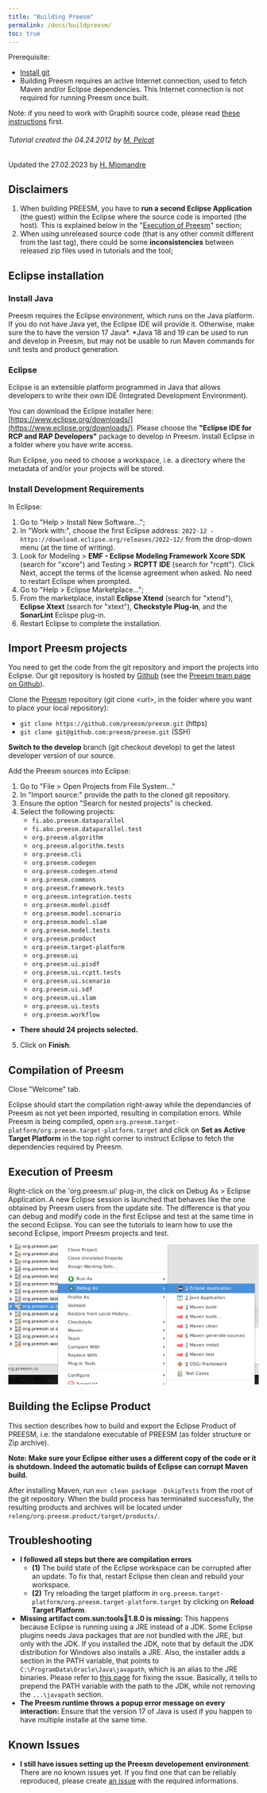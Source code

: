 ```yaml
---
title: "Building Preesm"
permalink: /docs/buildpreesm/
toc: true
---
```


Prerequisite: 
*  [Install git](/docs/gitsetup)
*  Building Preesm requires an active Internet connection, used to fetch Maven and/or Eclipse dependencies. This Internet connection is not required for running Preesm once built.

Note: if you need to work with Graphiti source code, please read [these instructions](/docs/buildfromgraphiti/) first.

###### Tutorial created the 04.24.2012 by [M. Pelcat](mailto:mpelcat@insa-rennes.fr)  
Updated the 27.02.2023 by [H. Miomandre](mailto:hugo.miomandre@insa-rennes.fr)

## Disclaimers

1.  When building PREESM, you have to **run a second Eclipse Application** (the guest) within the Eclipse where the source code is imported (the host). This is explained below in  the "[Execution of Preesm](#execution-of-preesm)" section;
2.  When using unreleased source code (that is any other commit different from the last tag), there could be some **inconsistencies** between released zip files used in tutorials and the tool;


## Eclipse installation

### Install Java  

Preesm requires the Eclipse environment, which runs on the Java platform. If you do not have Java yet, the Eclipse IDE will provide it. Otherwise, make sure the to have the version 17 Java*.
*Java 18 and 19 can be used to run and develop in Preesm, but may not be usable to run Maven commands for unit tests and product generation.

### Eclipse

Eclipse is an extensible platform programmed in Java that allows developers to write their own IDE (Integrated Development Environment).

You can download the Eclipse installer here: [https://www.eclipse.org/downloads/](https://www.eclipse.org/downloads/). Please choose the **"Eclipse IDE for RCP and RAP Developers"** package to develop in Preesm. Install Eclipse in a folder where you have write access.

Run Eclipse, you need to choose a workspace, i.e. a directory where the metadata of and/or your projects will be stored.

### Install Development Requirements

In Eclipse:

1.  Go to "Help > Install New Software...";
2.  In "Work with:", choose the first Eclipse address: ```2022-12 - https://download.eclipse.org/releases/2022-12/``` from the drop-down menu (at the time of writing).
3.  Look for Modeling > **EMF - Eclipse Modeling Framework Xcore SDK** (search for "xcore") and Testing > **RCPTT IDE** (search for "rcptt").
Click Next, accept the terms of the license agreement when asked.
No need to restart Eclispe when prompted.
4.  Go to "Help > Eclipse Marketplace...";
5.  From the marketplace, install **Eclipse Xtend** (search for "xtend"), **Eclipse Xtext** (search for "xtext"), **Checkstyle Plug-in**, and the **SonarLint** Eclispe plug-in.
6.  Restart Eclipse to complete the installation.

## Import Preesm projects

You need to get the code from the git repository and import the projects into Eclipse. Our git repository is hosted by [Github](https://github.com/) (see the [Preesm team page on Github](https://github.com/preesm/)).

Clone the [Preesm](https://github.com/preesm/preesm) repository (git clone \<url\>, in the folder where you want to place your local repository):

*   ```git clone https://github.com/preesm/preesm.git``` (https)
*   ```git clone git@github.com:preesm/preesm.git``` (SSH)

**Switch to the develop** branch (git checkout develop) to get the latest developer version of our source.

Add the Preesm sources into Eclipse:

1.  Go to "File > Open Projects from File System..."
2.  In "Import source:" provide the path to the cloned git repository.
3.  Ensure the option "Search for nested projects" is checked.
4.  Select the following projects:
    * ```fi.abo.preesm.dataparallel```
    * ```fi.abo.preesm.dataparallel.test```
    * ```org.preesm.algorithm```
    * ```org.preesm.algorithm.tests```
    * ```org.preesm.cli```
    * ```org.preesm.codegen```
    * ```org.preesm.codegen.xtend```
    * ```org.preesm.commons```
    * ```org.preesm.framework.tests```
    * ```org.preesm.integration.tests```
    * ```org.preesm.model.pisdf```
    * ```org.preesm.model.scenario```
    * ```org.preesm.model.slam```
    * ```org.preesm.model.tests```
    * ```org.preesm.product```
    * ```org.preesm.target-platform```
    * ```org.preesm.ui```
    * ```org.preesm.ui.pisdf```
    * ```org.preesm.ui.rcptt.tests```
    * ```org.preesm.ui.scenario```
    * ```org.preesm.ui.sdf```
    * ```org.preesm.ui.slam```
    * ```org.preesm.ui.tests```
    * ```org.preesm.workflow```
* **There should 24 projects selected.**
5.  Click on **Finish**.

## Compilation of Preesm

Close "Welcome" tab.

Eclipse should start the compilation right-away while the dependancies of Preesm as not yet been imported, resulting in compilation errors. While Preesm is being compiled, open ```org.preesm.target-platform/org.preesm.target-platform.target``` and click on **Set as Active Target Platform** in the top right corner to instruct Eclipse to fetch the dependencies required by Preesm.

## Execution of Preesm

Right-click on the 'org.preesm.ui' plug-in, the click on Debug As > Eclipse Application. A new Eclipse session is launched that behaves like the one obtained by Preesm users from the update site. The difference is that you can debug and modify code in the first Eclipse and test at the same time in the second Eclipse. You can see the tutorials to learn how to use the second Eclipse, import Preesm projects and test.

![](/assets/docs/03-buildingpreesm/debug_ui.png)

## Building the Eclipse Product

This section describes how to build and export the Eclipse Product of PREESM, i.e. the standalone executable of PREESM (as folder structure or Zip archive).

**Note: Make sure your Eclipse either uses a different copy of the code or it is shutdown. Indeed the automatic builds of Eclipse can corrupt Maven build.**

After installing Maven, run `mvn clean package -DskipTests` from the root of the git repository. When the build process has terminated successfully, the resulting products and archives will be located under ```releng/org.preesm.product/target/products/```.

## Troubleshooting

*   **I followed all steps but there are compilation errors**
    *   **(1)** The build state of the Eclipse workspace can be corrupted after an update. To fix that, restart Eclipse then clean and rebuild your workspace.
    *   **(2)** Try reloading the target platform in ```org.preesm.target-platform/org.preesm.target-platform.target``` by clicking on **Reload Target Platform**.
*   **Missing artifact com.sun:tools:jar:1.8.0 is missing:** This happens because Eclipse is running using a JRE instead of a JDK. Some Eclipse plugins needs Java packages that are not bundled with the JRE, but only with the JDK. If you installed the JDK, note that by default the JDK distribution for Windows also installs a JRE. Also, the installer adds a section in the PATH variable, that points to ```C:\ProgramData\Oracle\Java\javapath```, which is an alias to the JRE binaries. Please refer to [this page](https://douglascayers.com/2015/05/30/how-to-set-custom-java-path-after-installing-jdk-8/) for fixing the issue. Basically, it tells to prepend the PATH variable with the path to the JDK, while not removing the ```...\javapath``` section.
*   **The Preesm runtime throws a popup error message on every interaction:** Ensure that the version 17 of Java is used if you happen to have multiple installe at the same time.

## Known Issues

*   **I still have issues setting up the Preesm developement environment**: There are no known issues yet. If you find one that can be reliably reproduced, please create [an issue](https://github.com/preesm/preesm/issues/) with the required informations.


